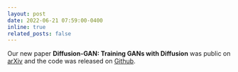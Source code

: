 ```yaml
---
layout: post
date: 2022-06-21 07:59:00-0400
inline: true
related_posts: false
---
```


Our new paper **Diffusion-GAN: Training GANs with Diffusion** was public on [arXiv](https://arxiv.org/abs/2206.02262) and the code was released on [Github](https://github.com/Zhendong-Wang/Diffusion-GAN).

